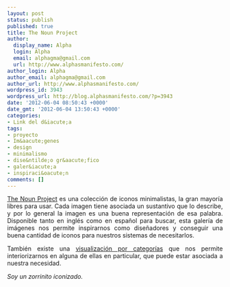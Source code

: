 ```yaml
---
layout: post
status: publish
published: true
title: The Noun Project
author:
  display_name: Alpha
  login: Alpha
  email: alphagma@gmail.com
  url: http://www.alphasmanifesto.com/
author_login: Alpha
author_email: alphagma@gmail.com
author_url: http://www.alphasmanifesto.com/
wordpress_id: 3943
wordpress_url: http://blog.alphasmanifesto.com/?p=3943
date: '2012-06-04 08:50:43 +0000'
date_gmt: '2012-06-04 13:50:43 +0000'
categories:
- Link del d&iacute;a
tags:
- proyecto
- Im&aacute;genes
- design
- minimalismo
- dise&ntilde;o gr&aacute;fico
- galer&iacute;a
- inspiraci&oacute;n
comments: []
---
```

<p style="text-align: justify;"><a href="http://thenounproject.com/">The Noun Project</a>&nbsp;es una colecci&oacute;n de iconos minimalistas, la gran mayor&iacute;a libres para usar. Cada imagen tiene asociada un sustantivo que lo describe, y por lo general la imagen es una buena representaci&oacute;n de esa palabra. Disponible tanto en ingl&eacute;s como en espa&ntilde;ol para buscar, esta galer&iacute;a de im&aacute;genes nos permite inspirarnos como dise&ntilde;adores y conseguir una buena cantidad de iconos para nuestros sistemas de necesitarlos.</p>
<p style="text-align: justify;">Tambi&eacute;n existe una <a href="http://thenounproject.com/en-us/categories/">visualizaci&oacute;n por categor&iacute;as</a> que nos permite interiorizarnos en alguna de ellas en particular, que puede estar asociada a nuestra necesidad.</p>
<p style="text-align: justify;"><em>Soy un zorrinito iconizado.</em></p>
